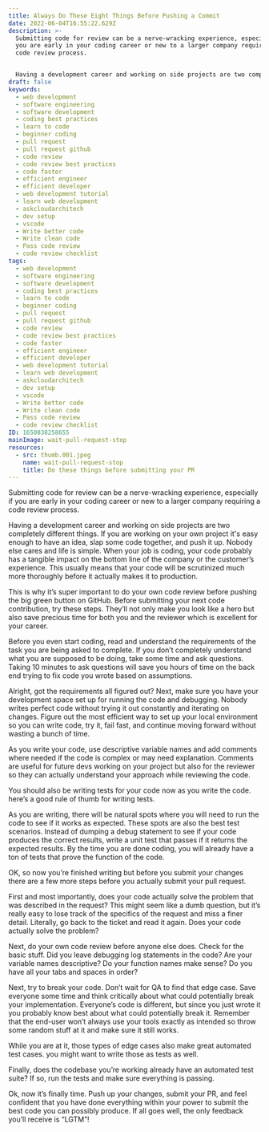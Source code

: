 ```yaml
---
title: Always Do These Eight Things Before Pushing a Commit
date: 2022-06-04T16:55:22.629Z
description: >-
  Submitting code for review can be a nerve-wracking experience, especially if
  you are early in your coding career or new to a larger company requiring a
  code review process. 


  Having a development career and working on side projects are two completely different things. If you are working on your own project it's easy enough to have an idea, slap some code together, and push it up. Nobody else cares and life is simple. When your job is coding, your code probably has a tangible impact on the bottom line of the company or the customer’s experience. This usually means that your code will be scrutinized much more thoroughly before it actually makes it to production.
draft: false
keywords:
  - web development
  - software engineering
  - software development
  - coding best practices
  - learn to code
  - beginner coding
  - pull request
  - pull request github
  - code review
  - code review best practices
  - code faster
  - efficient engineer
  - efficient developer
  - web development tutorial
  - learn web development
  - askcloudarchitech
  - dev setup
  - vscode
  - Write better code
  - Write clean code
  - Pass code review
  - code review checklist
tags:
  - web development
  - software engineering
  - software development
  - coding best practices
  - learn to code
  - beginner coding
  - pull request
  - pull request github
  - code review
  - code review best practices
  - code faster
  - efficient engineer
  - efficient developer
  - web development tutorial
  - learn web development
  - askcloudarchitech
  - dev setup
  - vscode
  - Write better code
  - Write clean code
  - Pass code review
  - code review checklist
ID: 1650838258655
mainImage: wait-pull-request-stop
resources:
  - src: thumb.001.jpeg
    name: wait-pull-request-stop
    title: Do these things before submitting your PR
---
```

Submitting code for review can be a nerve-wracking experience, especially if you are early in your coding career or new to a larger company requiring a code review process. 

Having a development career and working on side projects are two completely different things. If you are working on your own project it's easy enough to have an idea, slap some code together, and push it up. Nobody else cares and life is simple. When your job is coding, your code probably has a tangible impact on the bottom line of the company or the customer’s experience. This usually means that your code will be scrutinized much more thoroughly before it actually makes it to production. 

This is why it’s super important to do your own code review before pushing the big green button on GitHub. Before submitting your next code contribution, try these steps. They’ll not only make you look like a hero but also save precious time for both you and the reviewer which is excellent for your career.

Before you even start coding, read and understand the requirements of the task you are being asked to complete. If you don’t completely understand what you are supposed to be doing, take some time and ask questions. Taking 10 minutes to ask questions will save you hours of time on the back end trying to fix code you wrote based on assumptions. 

Alright, got the requirements all figured out? Next, make sure you have your development space set up for running the code and debugging. Nobody writes perfect code without trying it out constantly and iterating on changes. Figure out the most efficient way to set up your local environment so you can write code, try it, fail fast, and continue moving forward without wasting a bunch of time. 

As you write your code, use descriptive variable names and add comments where needed if the code is complex or may need explanation. Comments are useful for future devs working on your project but also for the reviewer so they can actually understand your approach while reviewing the code. 

You should also be writing tests for your code now as you write the code. here’s a good rule of thumb for writing tests. 

As you are writing, there will be natural spots where you will need to run the code to see if it works as expected. These spots are also the best test scenarios. Instead of dumping a debug statement to see if your code produces the correct results, write a unit test that passes if it returns the expected results. By the time you are done coding, you will already have a ton of tests that prove the function of the code. 

OK, so now you’re finished writing but before you submit your changes there are a few more steps before you actually submit your pull request.

First and most importantly, does your code actually solve the problem that was described in the request? This might seem like a dumb question, but it’s really easy to lose track of the specifics of the request and miss a finer detail. Literally, go back to the ticket and read it again. Does your code actually solve the problem?

Next, do your own code review before anyone else does. Check for the basic stuff. Did you leave debugging log statements in the code? Are your variable names descriptive? Do your function names make sense? Do you have all your tabs and spaces in order? 

Next, try to break your code. Don’t wait for QA to find that edge case. Save everyone some time and think critically about what could potentially break your implementation. Everyone’s code is different, but since you just wrote it you probably know best about what could potentially break it. Remember that the end-user won’t always use your tools exactly as intended so throw some random stuff at it and make sure it still works. 

While you are at it, those types of edge cases also make great automated test cases. you might want to write those as tests as well. 

Finally, does the codebase you’re working already have an automated test suite? If so, run the tests and make sure everything is passing. 

Ok, now it’s finally time. Push up your changes, submit your PR, and feel confident that you have done everything within your power to submit the best code you can possibly produce. If all goes well, the only feedback you’ll receive is “LGTM”!